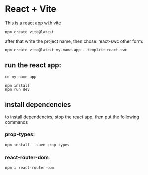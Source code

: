 # React + Vite

This is a react app with vite

```
npm create vite@latest
```
after that write the project name, then chose: react-swc
other form:
```
npm create vite@latest my-name-app --template react-swc
```
## run the react app:
```
cd my-name-app

npm install
npm run dev
```

## install dependencies

to install dependencies, stop the react app, then put the following commands

### prop-types:
```
npm install --save prop-types
```
### react-router-dom:
```
npm i react-router-dom
```